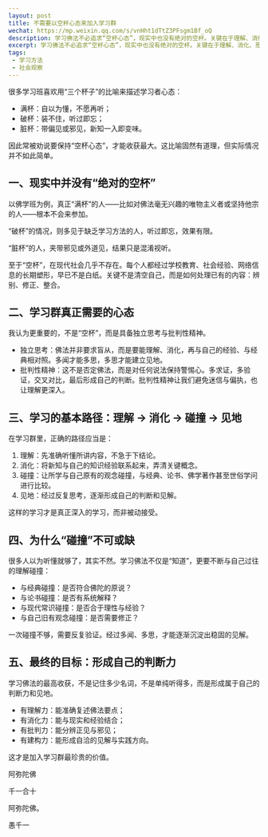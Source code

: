 ```yaml
---
layout: post
title: 不需要以空杯心态来加入学习群
wechat: https://mp.weixin.qq.com/s/vnHht1dTtZ3PFsgm1Bf_oQ
description: 学习佛法不必追求“空杯心态”，现实中也没有绝对的空杯。关键在于理解、消化、思考与碰撞，逐渐形成自己的判断力与正见，让知识沉淀为智慧。
excerpt: 学习佛法不必追求“空杯心态”，现实中也没有绝对的空杯。关键在于理解、消化、思考与碰撞，逐渐形成自己的判断力与正见，让知识沉淀为智慧。
tags:
 - 学习方法
 - 社会观察
---
```


很多学习班喜欢用“三个杯子”的比喻来描述学习者心态：

-   满杯：自以为懂，不愿再听；
-   破杯：装不住，听过即忘；
-   脏杯：带偏见或邪见，新知一入即变味。

因此常被劝说要保持“空杯心态”，才能收获最大。这比喻固然有道理，但实际情况并不如此简单。

## 一、现实中并没有“绝对的空杯”

以佛学班为例，真正“满杯”的人——比如对佛法毫无兴趣的唯物主义者或坚持他宗的人——根本不会来参加。

“破杯”的情况，则多见于缺乏学习方法的人，听过即忘，效果有限。

“脏杯”的人，夹带邪见或外道见，结果只是混淆视听。

至于“空杯”，在现代社会几乎不存在。每个人都经过学校教育、社会经验、网络信息的长期塑形，早已不是白纸。关键不是清空自己，而是如何处理已有的内容：辨别、修正、整合。

## 二、学习群真正需要的心态

我认为更重要的，不是“空杯”，而是具备独立思考与批判性精神。

-   独立思考：佛法并非要求盲从，而是要能理解、消化，再与自己的经验、与经典相对照。多闻才能多思，多思才能建立见地。
-   批判性精神：这不是否定佛法，而是对任何说法保持警惕心。多求证，多验证，交叉对比，最后形成自己的判断。批判性精神让我们避免迷信与偏执，也让理解更深入。
    

## 三、学习的基本路径：理解 → 消化 → 碰撞 → 见地

在学习群里，正确的路径应当是：

1.  理解：先准确听懂所讲内容，不急于下结论。
2.  消化：将新知与自己的知识经验联系起来，弄清关键概念。
3.  碰撞：让所学与自己原有的观念碰撞，与经典、论书、佛学著作甚至世俗学问进行比较。
4.  见地：经过反复思考，逐渐形成自己的判断和见解。

这样的学习才是真正深入的学习，而非被动接受。

## 四、为什么“碰撞”不可或缺

很多人以为听懂就够了，其实不然。学习佛法不仅是“知道”，更要不断与自己过往的理解碰撞：

-   与经典碰撞：是否符合佛陀的原说？
-   与论书碰撞：是否有系统解释？
-   与现代常识碰撞：是否合于理性与经验？
-   与自己旧有观念碰撞：是否需要修正？
    

一次碰撞不够，需要反复验证。经过多闻、多思，才能逐渐沉淀出稳固的见解。

## 五、最终的目标：形成自己的判断力

学习佛法的最高收获，不是记住多少名词，不是单纯听得多，而是形成属于自己的判断力和见地。

-   有理解力：能准确复述佛法要点；
-   有消化力：能与现实和经验结合；
-   有批判力：能分辨正见与邪见；
-   有建构力：能形成自洽的见解与实践方向。
    

这才是加入学习群最珍贵的价值。

阿弥陀佛

千一合十

阿弥陀佛。

愚千一

